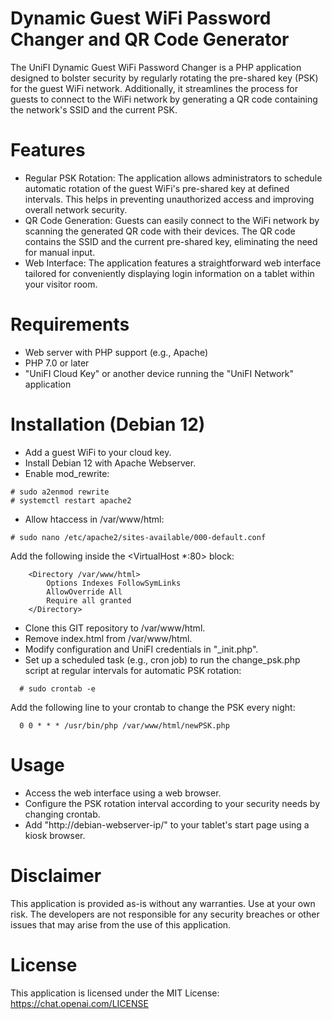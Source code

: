 # Dynamic Guest WiFi Password Changer and QR Code Generator

The UniFI Dynamic Guest WiFi Password Changer is a PHP application designed to bolster security by regularly rotating the pre-shared key (PSK) for the guest WiFi network. Additionally, it streamlines the process for guests to connect to the WiFi network by generating a QR code containing the network's SSID and the current PSK.

# Features
* Regular PSK Rotation: The application allows administrators to schedule automatic rotation of the guest WiFi's pre-shared key at defined intervals. This helps in preventing unauthorized access and improving overall network security.
* QR Code Generation: Guests can easily connect to the WiFi network by scanning the generated QR code with their devices. The QR code contains the SSID and the current pre-shared key, eliminating the need for manual input.
* Web Interface: The application features a straightforward web interface tailored for conveniently displaying login information on a tablet within your visitor room.

# Requirements
* Web server with PHP support (e.g., Apache)
* PHP 7.0 or later
* "UniFI Cloud Key" or another device running the "UniFI Network" application

# Installation (Debian 12)
* Add a guest WiFi to your cloud key.
* Install Debian 12 with Apache Webserver.
* Enable mod_rewrite:
````
# sudo a2enmod rewrite
# systemctl restart apache2
````
* Allow htaccess in /var/www/html: 
````
# sudo nano /etc/apache2/sites-available/000-default.conf
````
Add the following inside the <VirtualHost *:80> block:
````
    <Directory /var/www/html>
        Options Indexes FollowSymLinks
        AllowOverride All
        Require all granted
    </Directory>
````
* Clone this GIT repository to /var/www/html.
* Remove index.html from /var/www/html.
* Modify configuration and UniFI credentials in "_init.php".
* Set up a scheduled task (e.g., cron job) to run the change_psk.php script at regular intervals for automatic PSK rotation:
````
  # sudo crontab -e
````
Add the following line to your crontab to change the PSK every night:
````
  0 0 * * * /usr/bin/php /var/www/html/newPSK.php
````

# Usage
* Access the web interface using a web browser.
* Configure the PSK rotation interval according to your security needs by changing crontab.
* Add "http://debian-webserver-ip/" to your tablet's start page using a kiosk browser.

# Disclaimer
This application is provided as-is without any warranties. Use at your own risk. The developers are not responsible for any security breaches or other issues that may arise from the use of this application.

# License
This application is licensed under the MIT License: https://chat.openai.com/LICENSE
